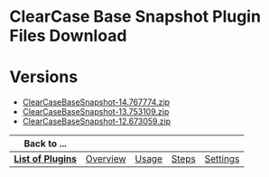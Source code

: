
ClearCase Base Snapshot Plugin Files Download
=============================================

# Versions

- [ClearCaseBaseSnapshot-14.767774.zip](https://raw.githubusercontent.com/osmsnbey/todelete2/main/files/UCB/ClearCaseBaseSnapshot/ClearCaseBaseSnapshot-14.767774.zip)
- [ClearCaseBaseSnapshot-13.753109.zip](https://raw.githubusercontent.com/osmsnbey/todelete2/main/files/UCB/ClearCaseBaseSnapshot/ClearCaseBaseSnapshot-13.753109.zip)
- [ClearCaseBaseSnapshot-12.673059.zip](https://raw.githubusercontent.com/osmsnbey/todelete2/main/files/UCB/ClearCaseBaseSnapshot/ClearCaseBaseSnapshot-12.673059.zip)

|Back to ...|||||
| :---: | :---: | :---: | :---: | :---: |
|[**List of Plugins**](../../index.md)|[Overview](./overview.md)|[Usage](./usage.md)|[Steps](./steps.md)|[Settings](./settings.md)|

